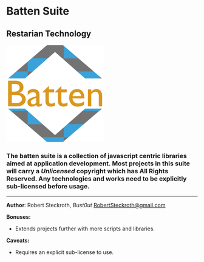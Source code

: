 # Batten Suite
## Restarian Technology

![Batten](https://raw.githubusercontent.com/restarian/restarian/master/batten/doc/image/batten_logo_medium.png)

### The batten suite is a collection of javascript centric libraries aimed at application development. Most projects in this suite will carry a *Unlicensed* copyright which has All Rights Reserved. Any technologies and works need to be explicitly sub-licensed before usage.

_____

**Author**: Robert Steckroth, _Bust0ut_ [<RobertSteckroth@gmail.com>](mailto:robertsteckroth@gmail.com)

**Bonuses:**
* Extends projects further with more scripts and libraries. 

**Caveats:**
  * Requires an explicit sub-license to use.
